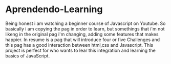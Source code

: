 # Aprendendo-Learning

Being honest i am watching a beginner course of Javascript on Youtube.
So basically i am copying the pag in order to learn, but somethings that 
i'm not likeng in the original pag i'm changing, adding some features that makes happier.
In resume is a pag that will introduce four or five Challenges and this pag has a good interaction
between html,css and Javascript.
This project is perfect for who wants to lear this integration and learning the basics of JavaScript.
